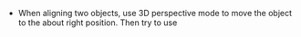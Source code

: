 - When aligning two objects, use 3D perspective mode to move the object to the about right position. Then try to use 